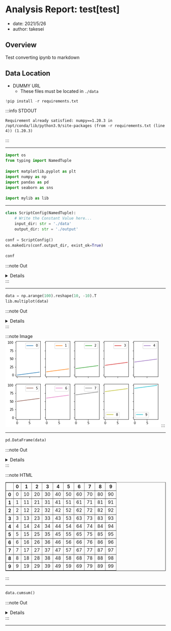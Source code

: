 # Analysis Report: test[test]
- date: 2021/5/26
- author: takesei

## Overview
Test converting ipynb to markdown

## Data Location
- DUMMY URL
  - These files must be located in `./data`
```python
!pip install -r requirements.txt
```



:::info STDOUT
```text
Requirement already satisfied: numpy==1.20.3 in /opt/conda/lib/python3.9/site-packages (from -r requirements.txt (line 4)) (1.20.3)

```
:::







---
```python
import os
from typing import NamedTuple

import matplotlib.pyplot as plt
import numpy as np
import pandas as pd
import seaborn as sns

import mylib as lib
```







---
```python
class ScriptConfig(NamedTuple):
    # Write the Constant Value here...
    input_dir: str = './data'
    output_dir: str = './output'

conf = ScriptConfig()
os.makedirs(conf.output_dir, exist_ok=True)

conf
```





:::note Out
<details>
<summary>Details</summary>
<span class='token-line'>
ScriptConfig(input_dir='./data', output_dir='./output')
</span>
</details>
:::





---
```python
data = np.arange(100).reshape(10, -10).T
lib.multiplot(data)
```





:::note Out
<details>
<summary>Details</summary>
<span class='token-line'>
&lt;Figure size 576x324 with 10 Axes&gt;
</span>
</details>
:::





:::note Image
![./fig/4-0.png](./fig/4-0.png)
:::



---
```python
pd.DataFrame(data)
```





:::note Out
<details>
<summary>Details</summary>
<span class='token-line'>
   0   1   2   3   4   5   6   7   8   9
0  0  10  20  30  40  50  60  70  80  90
1  1  11  21  31  41  51  61  71  81  91
2  2  12  22  32  42  52  62  72  82  92
3  3  13  23  33  43  53  63  73  83  93
4  4  14  24  34  44  54  64  74  84  94
5  5  15  25  35  45  55  65  75  85  95
6  6  16  26  36  46  56  66  76  86  96
7  7  17  27  37  47  57  67  77  87  97
8  8  18  28  38  48  58  68  78  88  98
9  9  19  29  39  49  59  69  79  89  99
</span>
</details>
:::





:::note HTML
<div><table border="1" className="dataframe">  <thead>    <tr style={{textAlign:"right"}}>      <th></th>      <th>0</th>      <th>1</th>      <th>2</th>      <th>3</th>      <th>4</th>      <th>5</th>      <th>6</th>      <th>7</th>      <th>8</th>      <th>9</th>    </tr>  </thead>  <tbody>    <tr>      <th>0</th>      <td>0</td>      <td>10</td>      <td>20</td>      <td>30</td>      <td>40</td>      <td>50</td>      <td>60</td>      <td>70</td>      <td>80</td>      <td>90</td>    </tr>    <tr>      <th>1</th>      <td>1</td>      <td>11</td>      <td>21</td>      <td>31</td>      <td>41</td>      <td>51</td>      <td>61</td>      <td>71</td>      <td>81</td>      <td>91</td>    </tr>    <tr>      <th>2</th>      <td>2</td>      <td>12</td>      <td>22</td>      <td>32</td>      <td>42</td>      <td>52</td>      <td>62</td>      <td>72</td>      <td>82</td>      <td>92</td>    </tr>    <tr>      <th>3</th>      <td>3</td>      <td>13</td>      <td>23</td>      <td>33</td>      <td>43</td>      <td>53</td>      <td>63</td>      <td>73</td>      <td>83</td>      <td>93</td>    </tr>    <tr>      <th>4</th>      <td>4</td>      <td>14</td>      <td>24</td>      <td>34</td>      <td>44</td>      <td>54</td>      <td>64</td>      <td>74</td>      <td>84</td>      <td>94</td>    </tr>    <tr>      <th>5</th>      <td>5</td>      <td>15</td>      <td>25</td>      <td>35</td>      <td>45</td>      <td>55</td>      <td>65</td>      <td>75</td>      <td>85</td>      <td>95</td>    </tr>    <tr>      <th>6</th>      <td>6</td>      <td>16</td>      <td>26</td>      <td>36</td>      <td>46</td>      <td>56</td>      <td>66</td>      <td>76</td>      <td>86</td>      <td>96</td>    </tr>    <tr>      <th>7</th>      <td>7</td>      <td>17</td>      <td>27</td>      <td>37</td>      <td>47</td>      <td>57</td>      <td>67</td>      <td>77</td>      <td>87</td>      <td>97</td>    </tr>    <tr>      <th>8</th>      <td>8</td>      <td>18</td>      <td>28</td>      <td>38</td>      <td>48</td>      <td>58</td>      <td>68</td>      <td>78</td>      <td>88</td>      <td>98</td>    </tr>    <tr>      <th>9</th>      <td>9</td>      <td>19</td>      <td>29</td>      <td>39</td>      <td>49</td>      <td>59</td>      <td>69</td>      <td>79</td>      <td>89</td>      <td>99</td>    </tr>  </tbody></table></div>
:::



---
```python
data.cumsum()
```





:::note Out
<details>
<summary>Details</summary>
<span class='token-line'>
array([   0,   10,   30,   60,  100,  150,  210,  280,  360,  450,  451,
        462,  483,  514,  555,  606,  667,  738,  819,  910,  912,  924,
        946,  978, 1020, 1072, 1134, 1206, 1288, 1380, 1383, 1396, 1419,
       1452, 1495, 1548, 1611, 1684, 1767, 1860, 1864, 1878, 1902, 1936,
       1980, 2034, 2098, 2172, 2256, 2350, 2355, 2370, 2395, 2430, 2475,
       2530, 2595, 2670, 2755, 2850, 2856, 2872, 2898, 2934, 2980, 3036,
       3102, 3178, 3264, 3360, 3367, 3384, 3411, 3448, 3495, 3552, 3619,
       3696, 3783, 3880, 3888, 3906, 3934, 3972, 4020, 4078, 4146, 4224,
       4312, 4410, 4419, 4438, 4467, 4506, 4555, 4614, 4683, 4762, 4851,
       4950])
</span>
</details>
:::





---